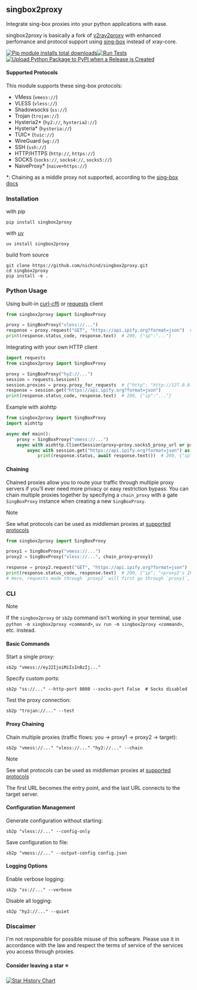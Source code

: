 ## singbox2proxy

Integrate sing-box proxies into your python applications with ease.

singbox2proxy is basically a fork of [v2ray2proxy](https://github.com/nichind/v2ray2proxy) with enhanced perfomance and protocol support using [sing-box](https://github.com/SagerNet/sing-box) instead of xray-core.

 [![Pip module installs total downloads](https://img.shields.io/pypi/dm/singbox2proxy.svg)](https://pypi.org/project/singbox2proxy/)[![Run Tests](https://github.com/nichind/singbox2proxy/actions/workflows/build.yml/badge.svg)](https://github.com/nichind/singbox2proxy/actions/workflows/build.yml) [![Upload Python Package to PyPI when a Release is Created](https://github.com/nichind/singbox2proxy/actions/workflows/publish.yml/badge.svg)](https://github.com/nichind/singbox2proxy/actions/workflows/publish.yml)

#### Supported Protocols

This module supports these sing-box protocols:

- VMess (`vmess://`)
- VLESS (`vless://`)
- Shadowsocks (`ss://`)
- Trojan (`trojan://`)
- Hysteria2* (`hy2://`, `hysteria2://`)
- Hysteria* (`hysteria://`)
- TUIC* (`tuic://`)
- WireGuard (`wg://`)
- SSH (`ssh://`)
- HTTP/HTTPS (`http://`, `https://`)
- SOCKS (`socks://`, `socks4://`, `socks5://`)
- NaiveProxy* (`naive+https://`)

*: Chaining as a middle proxy not supported, according to the [sing-box docs](https://sing-box.sagernet.org/configuration/inbound/)

### Installation

with pip

```shell
pip install singbox2proxy 
```

with [uv](https://pypi.org/project/uv/)

```shell
uv install singbox2proxy 
```

build from source

```shell
git clone https://github.com/nichind/singbox2proxy.git
cd singbox2proxy
pip install -e .
```

### Python Usage

Using built-in [curl-cffi](https://pypi.org/project/curl-cffi/) or [requests](https://pypi.org/project/requests/) client

```python
from singbox2proxy import SingBoxProxy

proxy = SingBoxProxy("vless://...")
response = proxy.request("GET", "https://api.ipify.org?format=json")  # IF curl-cffi is installed, it will be used; otherwise, requests will be used.
print(response.status_code, response.text)  # 200, {"ip":"..."}
```

Integrating with your own HTTP client

```python
import requests
from singbox2proxy import SingBoxProxy

proxy = SingBoxProxy("hy2://...")
session = requests.Session()
session.proxies = proxy.proxy_for_requests  # {"http": "http://127.0.0.1:<port>", "https": "http://127.0.0.1:<port>"}
response = session.get("https://api.ipify.org?format=json")
print(response.status_code, response.text)  # 200, {"ip":"..."}
```

Example with aiohttp

```python
from singbox2proxy import SingBoxProxy
import aiohttp

async def main():
    proxy = SingBoxProxy("vmess://...")
    async with aiohttp.ClientSession(proxy=proxy.socks5_proxy_url or proxy.http_proxy_url) as session:
        async with session.get("https://api.ipify.org?format=json") as response:
            print(response.status, await response.text())  # 200, {"ip":"..."}
```

#### Chaining

Chained proxies allow you to route your traffic through multiple proxy servers if you'll ever need more privacy or easy restriction bypass. You can chain multiple proxies together by specifying a `chain_proxy` with a gate `SingBoxProxy` instance when creating a new `SingBoxProxy`.

> [!NOTE]
> See what protocols can be used as middleman proxies at [supported protocols](#supported-protocols)

```python
from singbox2proxy import SingBoxProxy

proxy1 = SingBoxProxy("vmess://...")
proxy2 = SingBoxProxy("vless://...", chain_proxy=proxy1)

response = proxy2.request("GET", "https://api.ipify.org?format=json")
print(response.status_code, response.text)  # 200, {"ip": "<proxy2's IP>"}
# Here, requests made through `proxy2` will first go through `proxy1`, then proxy1 will forward the request to proxy2, and finally proxy2 will send the request to the target server.
```

### CLI

> [!NOTE]
> If the `singbox2proxy` or `sb2p` command isn't working in your terminal, use `python -m singbox2proxy <command>`, `uv run -m singbox2proxy <command>`, etc. instead.

#### Basic Commands

Start a single proxy:

```shell
sb2p "vmess://eyJ2IjoiMiIsInBzIj..."
```

Specify custom ports:

```shell
sb2p "ss://..." --http-port 8080 --socks-port False  # Socks disabled
```

Test the proxy connection:

```shell
sb2p "trojan://..." --test
```

#### Proxy Chaining

Chain multiple proxies (traffic flows: you -> proxy1 -> proxy2 -> target):

```shell
sb2p "vmess://..." "vless://..." "hy2://..." --chain
```

> [!NOTE]
> See what protocols can be used as middleman proxies at [supported protocols](#supported-protocols)

The first URL becomes the entry point, and the last URL connects to the target server.

#### Configuration Management

Generate configuration without starting:

```shell
sb2p "vless://..." --config-only
```

Save configuration to file:

```shell
sb2p "vmess://..." --output-config config.json
```

#### Logging Options

Enable verbose logging:

```shell
sb2p "ss://..." --verbose
```

Disable all logging:

```shell
sb2p "hy2://..." --quiet
```

### Discaimer

I'm not responsible for possible misuse of this software. Please use it in accordance with the law and respect the terms of service of the services you access through proxies.

#### Consider leaving a star ⭐

[![Star History Chart](https://api.star-history.com/svg?repos=nichind/singbox2proxy&type=Date)](https://github.com/nichind/singbox2proxy)
